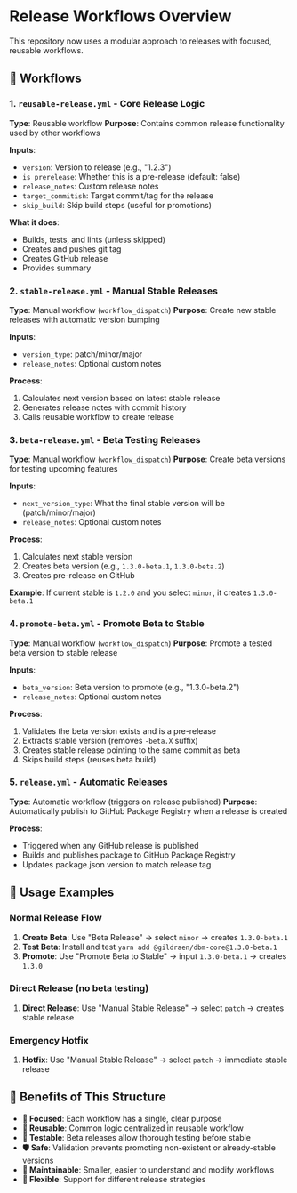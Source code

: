 # Release Workflows Overview

This repository now uses a modular approach to releases with focused, reusable workflows.

## 🔧 Workflows

### 1. `reusable-release.yml` - Core Release Logic

**Type**: Reusable workflow
**Purpose**: Contains common release functionality used by other workflows

**Inputs**:

- `version`: Version to release (e.g., "1.2.3")
- `is_prerelease`: Whether this is a pre-release (default: false)
- `release_notes`: Custom release notes
- `target_commitish`: Target commit/tag for the release
- `skip_build`: Skip build steps (useful for promotions)

**What it does**:

- Builds, tests, and lints (unless skipped)
- Creates and pushes git tag
- Creates GitHub release
- Provides summary

### 2. `stable-release.yml` - Manual Stable Releases

**Type**: Manual workflow (`workflow_dispatch`)
**Purpose**: Create new stable releases with automatic version bumping

**Inputs**:

- `version_type`: patch/minor/major
- `release_notes`: Optional custom notes

**Process**:

1. Calculates next version based on latest stable release
2. Generates release notes with commit history
3. Calls reusable workflow to create release

### 3. `beta-release.yml` - Beta Testing Releases

**Type**: Manual workflow (`workflow_dispatch`)
**Purpose**: Create beta versions for testing upcoming features

**Inputs**:

- `next_version_type`: What the final stable version will be (patch/minor/major)
- `release_notes`: Optional custom notes

**Process**:

1. Calculates next stable version
2. Creates beta version (e.g., `1.3.0-beta.1`, `1.3.0-beta.2`)
3. Creates pre-release on GitHub

**Example**: If current stable is `1.2.0` and you select `minor`, it creates `1.3.0-beta.1`

### 4. `promote-beta.yml` - Promote Beta to Stable

**Type**: Manual workflow (`workflow_dispatch`)
**Purpose**: Promote a tested beta version to stable release

**Inputs**:

- `beta_version`: Beta version to promote (e.g., "1.3.0-beta.2")
- `release_notes`: Optional custom notes

**Process**:

1. Validates the beta version exists and is a pre-release
2. Extracts stable version (removes `-beta.X` suffix)
3. Creates stable release pointing to the same commit as beta
4. Skips build steps (reuses beta build)

### 5. `release.yml` - Automatic Releases

**Type**: Automatic workflow (triggers on release published)
**Purpose**: Automatically publish to GitHub Package Registry when a release is created

**Process**:

- Triggered when any GitHub release is published
- Builds and publishes package to GitHub Package Registry
- Updates package.json version to match release tag

## 🚀 Usage Examples

### Normal Release Flow

1. **Create Beta**: Use "Beta Release" → select `minor` → creates `1.3.0-beta.1`
2. **Test Beta**: Install and test `yarn add @gildraen/dbm-core@1.3.0-beta.1`
3. **Promote**: Use "Promote Beta to Stable" → input `1.3.0-beta.1` → creates `1.3.0`

### Direct Release (no beta testing)

1. **Direct Release**: Use "Manual Stable Release" → select `patch` → creates stable release

### Emergency Hotfix

1. **Hotfix**: Use "Manual Stable Release" → select `patch` → immediate stable release

## 🔄 Benefits of This Structure

- **🎯 Focused**: Each workflow has a single, clear purpose
- **🔄 Reusable**: Common logic centralized in reusable workflow
- **🧪 Testable**: Beta releases allow thorough testing before stable
- **🛡️ Safe**: Validation prevents promoting non-existent or already-stable versions
- **📝 Maintainable**: Smaller, easier to understand and modify workflows
- **🚀 Flexible**: Support for different release strategies
